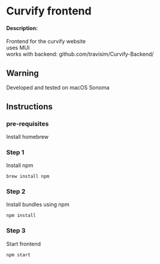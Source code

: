 # Curvify frontend


#### Description:
Frontend for the curvify website  
uses MUI  
works with backend: github.com/travisim/Curvify-Backend/

## Warning 
Developed and tested on macOS Sonoma

## Instructions
### pre-requisites
Install homebrew  

### Step 1  
Install npm 

```
brew install npm
```

### Step 2  
Install bundles using npm

```
npm install
```

### Step 3
Start frontend

```
npm start
```
